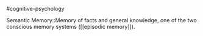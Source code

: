 #cognitive-psychology 

Semantic Memory::Memory of facts and general knowledge, one of the two conscious memory systems ([[episodic memory]]).